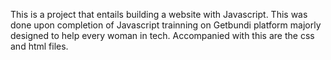 This is a project that entails building a website with Javascript. This was done upon completion of Javascript trainning on Getbundi platform majorly designed to help every woman in tech. Accompanied with this are the css and html files.
